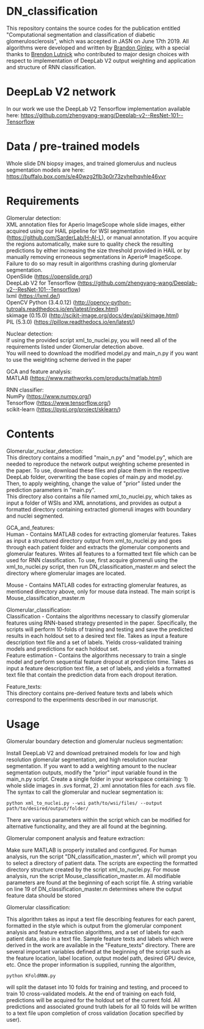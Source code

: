 # DN_classification

This repository contains the source codes for the publication entitled "Computational segmentation and classification of diabetic glomerulosclerosis", which was accepted in JASN on June 17th 2019. All algorithms were developed and written by [Brandon Ginley](https://github.com/bgginley), with a special thanks to [Brendon Lutnick](https://github.com/brendonlutnick) who contributed to major design choices with respect to implementation of DeepLab V2 output weighting and application and structure of RNN classification.

# DeepLab V2 network
In our work we use the DeepLab V2 Tensorflow implementation available here: https://github.com/zhengyang-wang/Deeplab-v2--ResNet-101--Tensorflow

# Data / pre-trained models
Whole slide DN biopsy images, and trained glomerulus and nucleus segmentation models are here: https://buffalo.box.com/s/e40wzg2flb3p0r73zyhelhqvhle46vvr

# Requirements
Glomerular detection:  
XML annotation files for Aperio ImageScope whole slide images, either acquired using our HAIL pipeline for WSI segmentation (https://github.com/SarderLab/H-AI-L), or manual annotation. If you acquire the regions automatically, make sure to quality check the resulting predictions by either increasing the size threshold provided in HAIL or by manually removing erroneous segmentations in Aperio® ImageScope. Failure to do so may result in algorithms crashing during glomerular segmentation.   
OpenSlide (https://openslide.org/)  
DeepLab V2 for Tensorflow (https://github.com/zhengyang-wang/Deeplab-v2--ResNet-101--Tensorflow)  
lxml (https://lxml.de/)  
OpenCV Python (3.4.0.12) (http://opencv-python-tutroals.readthedocs.io/en/latest/index.html)  
skimage (0.15.0) (http://scikit-image.org/docs/dev/api/skimage.html)  
PIL (5.3.0) (https://pillow.readthedocs.io/en/latest/)  

Nuclear detection:  
If using the provided script xml_to_nuclei.py, you will need all of the requirements listed under Glomerular detection above.  
You will need to download the modified model.py and main_n.py if you want to use the weighting scheme derived in the paper  

GCA and feature analysis:  
MATLAB (https://www.mathworks.com/products/matlab.html)  

RNN classifier:  
NumPy (https://www.numpy.org/)  
Tensorflow (https://www.tensorflow.org/)  
scikit-learn (https://pypi.org/project/sklearn/)  

# Contents
Glomerular_nuclear_detection:  
This directory contains a modified "main_n.py" and "model.py", which are needed to reproduce the network output weighting scheme presented in the paper. To use, download these files and place them in the respective DeepLab folder, overwriting the base copies of main.py and model.py. Then, to apply weighting, change the value of "prior" listed under the prediction parameters in "main.py".  
This directory also contains a file named xml_to_nuclei.py, which takes as input a folder of WSIs and XML annotations, and provides as output a formatted directory containing extracted glomeruli images with boundary and nuclei segmented. 

GCA_and_features:  
Human - Contains MATLAB codes for extracting glomerular features. Takes as input a structured directory output from xml_to_nuclei.py and goes through each patient folder and extracts the glomerular components and glomerular features. Writes all features to a formatted text file which can be used for RNN classification. To use, first acquire glomeruli using the xml_to_nuclei.py script, then run DN_classification_master.m and select the directory where glomerular images are located. 

Mouse - Contains MATLAB codes for extracting glomerular features, as mentioned directory above, only for mouse data instead. The main script is Mouse_classification_master.m

Glomerular_classification:  
Classification - Contains the algorithms necessary to classify glomerular features using RNN-based strategy presented in the paper. Specifically, the scripts will perform 10-folds of training and testing and save the predicted results in each holdout set to a desired text file. Takes as input a feature description text file and a set of labels. Yields cross-validated training models and predictions for each holdout set.  
Feature estimation - Contains the algorithms necessary to train a single model and perform sequential feature dropout at prediction time. Takes as input a feature description text file, a set of labels, and yields a formatted text file that contain the prediction data from each dropout iteration. 

Feature_texts:  
This directory contains pre-derived feature texts and labels which correspond to the experiments described in our manuscript. 

# Usage
Glomerular boundary detection and glomerular nucleus segmentation:  

Install DeepLab V2 and download pretrained models for low and high resolution glomerular segmentation, and high resolution nuclear segmentation. If you want to add a weighting amount to the nuclear segmentation outputs, modify the "prior" input variable found in the main_n.py script. Create a single folder in your workspace containing: 1) whole slide images in .svs format, 2) .xml annotation files for each .svs file. The syntax to call the glomerular and nuclear segmentation is:
    
    python xml_to_nuclei.py --wsi path/to/wsi/files/ --output path/to/desired/output/folder/
    
There are various parameters within the script which can be modified for alternative functionality, and they are all found at the beginning. 
    
    
Glomerular component analysis and feature extraction:  

Make sure MATLAB is properly installed and configured. For human analysis, run the script "DN_classification_master.m", which will prompt you to select a directory of patient data. The scripts are expecting the formatted directory structure created by the script xml_to_nuclei.py. For mouse analysis, run the script Mouse_classification_master.m. All modifiable parameters are found at the beginning of each script file. A string variable on line 19 of DN_classification_master.m determines where the output feature data should be stored  
    
Glomerular classification:

This algorithm takes as input a text file describing features for each parent, formatted in the style which is output from the glomerular component analysis and feature extraction algorithms, and a set of labels for each patient data, also in a text file. Sample feature texts and labels which were derived in the work are available in the "Feature_texts" directory. There are several important variables defined at the beginning of the script such as the feature location, label location, output model path, desired GPU device, etc. Once the proper information is supplied, running the algorithm,
    
    python KFoldRNN.py
    
will split the dataset into 10 folds for training and testing, and proceed to train 10 cross-validated models. At the end of training on each fold, predictions will be acquired for the holdout set of the current fold. All predictions and associated ground truth labels for all 10 folds will be written to a text file upon completion of cross validation (location specified by user).
